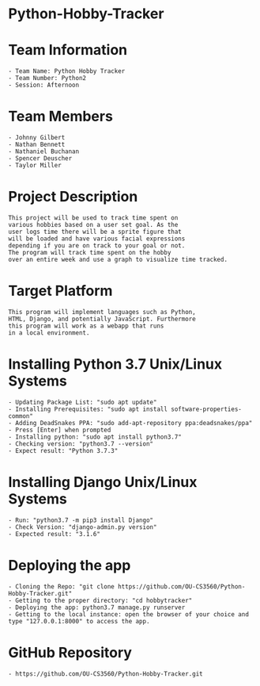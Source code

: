 # Python-Hobby-Tracker
# Team Information
    - Team Name: Python Hobby Tracker
    - Team Number: Python2
    - Session: Afternoon
# Team Members
    - Johnny Gilbert
    - Nathan Bennett
    - Nathaniel Buchanan
    - Spencer Deuscher
    - Taylor Miller
# Project Description
    This project will be used to track time spent on
    various hobbies based on a user set goal. As the
    user logs time there will be a sprite figure that
    will be loaded and have various facial expressions
    depending if you are on track to your goal or not.
    The program will track time spent on the hobby
    over an entire week and use a graph to visualize time tracked.
# Target Platform
    This program will implement languages such as Python,
    HTML, Django, and potentially JavaScript. Furthermore
    this program will work as a webapp that runs
    in a local environment.
# Installing Python 3.7 Unix/Linux Systems
    - Updating Package List: "sudo apt update"
    - Installing Prerequisites: "sudo apt install software-properties-common"
    - Adding DeadSnakes PPA: "sudo add-apt-repository ppa:deadsnakes/ppa"
    - Press [Enter] when prompted
    - Installing python: "sudo apt install python3.7"
    - Checking version: "python3.7 --version"
    - Expect result: "Python 3.7.3"
# Installing Django Unix/Linux Systems
    - Run: "python3.7 -m pip3 install Django"
    - Check Version: "django-admin.py version"
    - Expected result: "3.1.6"
# Deploying the app
    - Cloning the Repo: "git clone https://github.com/OU-CS3560/Python-Hobby-Tracker.git"
    - Getting to the proper directory: "cd hobbytracker"
    - Deploying the app: python3.7 manage.py runserver
    - Getting to the local instance: open the browser of your choice and type "127.0.0.1:8000" to access the app.
# GitHub Repository
    - https://github.com/OU-CS3560/Python-Hobby-Tracker.git
